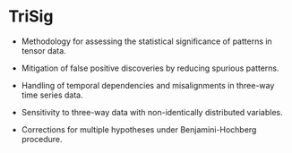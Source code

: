 # TriSig

* Methodology for assessing the statistical significance of patterns in tensor data.

* Mitigation of false positive discoveries by reducing spurious patterns.

* Handling of temporal dependencies and misalignments in three-way time series data.

* Sensitivity to three-way data with non-identically distributed variables.

* Corrections for multiple hypotheses under Benjamini-Hochberg procedure.
